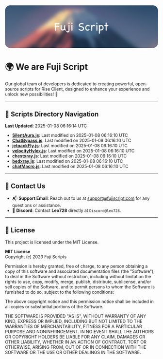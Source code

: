 ![Banner](.github/b.webp)

# 🌍 **We are Fuji Script**

Our global team of developers is dedicated to creating powerful, open-source scripts for Rise Client, designed to enhance your experience and unlock new possibilities! 🌟

---
<!-- SCRIPTS_NAVIGATION_START -->
## 📂 **Scripts Directory Navigation**

**Last Updated**: 2025-01-08 06:16:14 UTC

- **[SilentAura.js](scripts/SilentAura.js)**: Last modified on 2025-01-08 06:16:10 UTC
- **[ChatBypass.js](scripts/ChatBypass.js)**: Last modified on 2025-01-08 06:16:10 UTC
- **[jetpackFly.js](scripts/jetpackFly.js)**: Last modified on 2025-01-08 06:16:10 UTC
- **[velocityHylex.js](scripts/velocityHylex.js)**: Last modified on 2025-01-08 06:16:10 UTC
- **[chestxray.js](scripts/chestxray.js)**: Last modified on 2025-01-08 06:16:10 UTC
- **[bedxray.js](scripts/bedxray.js)**: Last modified on 2025-01-08 06:16:10 UTC
- **[chatMacro.js](scripts/chatMacro.js)**: Last modified on 2025-01-08 06:16:10 UTC

<!-- SCRIPTS_NAVIGATION_END -->

---

## 💬 **Contact Us**  
- 📬 **Support Email**: Reach out to us at [support@fujiscript.com](mailto:support@fujiscript.com) for any questions or assistance.  
- 💬 **Discord**: Contact **Leo728** directly at `Discord@leo728`.

---

## 📜 **License**

This project is licensed under the MIT License.  

**MIT License**  
Copyright (c) 2023 Fuji Scripts  

Permission is hereby granted, free of charge, to any person obtaining a copy of this software and associated documentation files (the "Software"), to deal in the Software without restriction, including without limitation the rights to use, copy, modify, merge, publish, distribute, sublicense, and/or sell copies of the Software, and to permit persons to whom the Software is furnished to do so, subject to the following conditions:  

The above copyright notice and this permission notice shall be included in all copies or substantial portions of the Software.  

THE SOFTWARE IS PROVIDED "AS IS", WITHOUT WARRANTY OF ANY KIND, EXPRESS OR IMPLIED, INCLUDING BUT NOT LIMITED TO THE WARRANTIES OF MERCHANTABILITY, FITNESS FOR A PARTICULAR PURPOSE AND NONINFRINGEMENT. IN NO EVENT SHALL THE AUTHORS OR COPYRIGHT HOLDERS BE LIABLE FOR ANY CLAIM, DAMAGES OR OTHER LIABILITY, WHETHER IN AN ACTION OF CONTRACT, TORT OR OTHERWISE, ARISING FROM, OUT OF OR IN CONNECTION WITH THE SOFTWARE OR THE USE OR OTHER DEALINGS IN THE SOFTWARE.  
